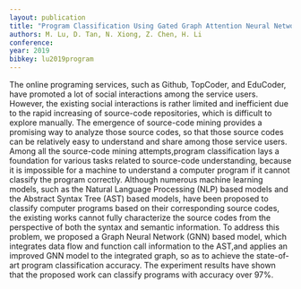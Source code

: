 ```yaml
---
layout: publication
title: "Program Classification Using Gated Graph Attention Neural Network for Online Programming Service"
authors: M. Lu, D. Tan, N. Xiong, Z. Chen, H. Li
conference:
year: 2019
bibkey: lu2019program
---
```

The online programing services, such as Github, TopCoder, and EduCoder, have promoted a lot of social interactions among the service users. However, the existing social interactions is rather limited and inefficient due to the rapid increasing of source-code repositories, which is difficult to explore manually. The emergence of source-code mining provides a promising way to analyze those source codes, so that those source codes can be relatively easy to understand and share among those service users. Among all the source-code mining attempts,program classification lays a foundation for various tasks related to source-code understanding, because it is impossible for a machine to understand a computer program if it cannot classify the program correctly. Although numerous machine learning models, such as the Natural Language Processing (NLP) based models and the Abstract Syntax Tree (AST) based models, have been proposed to classify computer programs based on their corresponding source codes, the existing works cannot fully characterize the source codes from the perspective of both the syntax and semantic information. To address this problem, we proposed a Graph Neural Network (GNN) based model, which integrates data flow and function call information to the AST,and applies an improved GNN model to the integrated graph, so as to achieve the state-of-art program classification accuracy. The experiment results have shown that the proposed work can classify programs with accuracy over 97%.